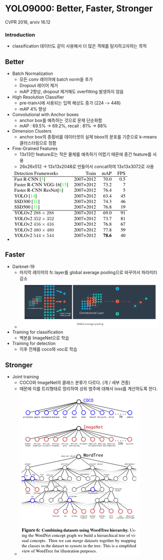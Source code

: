 YOLO9000: Better, Faster, Stronger
===
CVPR 2016, arxiv 16.12
####
### Introduction
* classification 데이터도 같이 사용해서 더 많은 객체를 탐지하고자하는 목적

## Better
* Batch Normalization
  * 모든 conv 레이어에 batch norm을 추가
  * Dropout 레이어 제거
  * mAP 2향상, dropout 제거해도 overfitting 발생하지 않음
* High Resolution Classifier
  * pre-train시에 사용되는 입력 해상도 증가 (224 -> 448)
  * mAP 4% 향상
* Convolutional with Anchor boxes
  * anchor box를 예측하는 것으로 문제 단순화함
  * mAP : 69.5% -> 69.2%, recall : 81% -> 88%
* Dimension Clusters
  * anchor box의 종횡비를 데이터셋의 실제 bbox의 분포를 기준으로 k-means 클러스터링으로 정함
* Fine-Grained Features
  * 13x13인 feature로는 작은 물체를 예측하기 어렵기 때문에 중간 feature를 사용
  * 26x26x512 -> 13x13x2048로 만들어서 concat하여 13x13x3072로 사용
* ![img.png](img.png)

## Faster
* Darknet-19
  * 마지막 레이어의 fc layer를 global average pooling으로 바꾸어서 파라미터 감소
  * ![img_1.png](img_1.png)
* Training for classification
  * 백본을 ImageNet으로 학습
* Training for detection
  * 이후 전체를 coco와 voc로 학습

## Stronger
* Joint training
  * COCO와 ImageNet의 클래스 분류가 다르다. (개 / 세부 견종)
  * 때문에 이를 트리형태로 정리하여 상위 범주에 대해서 loss를 계산하도록 한다.
  * ![img_2.png](img_2.png)

